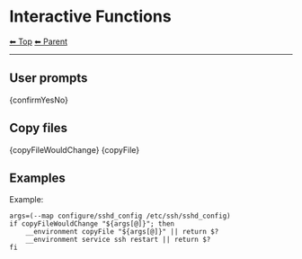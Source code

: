 # Interactive Functions

<!-- TEMPLATE header 2 -->
[⬅ Top](index.md) [⬅ Parent ](../index.md)
<hr />

## User prompts

{confirmYesNo}

## Copy files 

{copyFileWouldChange}
{copyFile}

## Examples

Example:

    args=(--map configure/sshd_config /etc/ssh/sshd_config)
    if copyFileWouldChange "${args[@]}"; then
        __environment copyFile "${args[@]}" || return $?
        __environment service ssh restart || return $?
    fi

